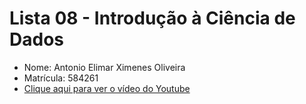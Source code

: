# Lista 08 - Introdução à Ciência de Dados

- Nome: Antonio Elimar Ximenes Oliveira
- Matrícula: 584261
- [Clique aqui para ver o vídeo do Youtube](https://youtu.be/Qp7Lew8eEeA)
